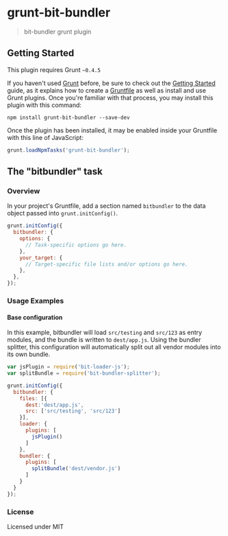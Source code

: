 # grunt-bit-bundler

> bit-bundler grunt plugin

## Getting Started
This plugin requires Grunt `~0.4.5`

If you haven't used [Grunt](http://gruntjs.com/) before, be sure to check out the [Getting Started](http://gruntjs.com/getting-started) guide, as it explains how to create a [Gruntfile](http://gruntjs.com/sample-gruntfile) as well as install and use Grunt plugins. Once you're familiar with that process, you may install this plugin with this command:

```shell
npm install grunt-bit-bundler --save-dev
```

Once the plugin has been installed, it may be enabled inside your Gruntfile with this line of JavaScript:

```js
grunt.loadNpmTasks('grunt-bit-bundler');
```

## The "bitbundler" task

### Overview
In your project's Gruntfile, add a section named `bitbundler` to the data object passed into `grunt.initConfig()`.

```js
grunt.initConfig({
  bitbundler: {
    options: {
      // Task-specific options go here.
    },
    your_target: {
      // Target-specific file lists and/or options go here.
    },
  },
});
```

### Usage Examples

#### Base configuration
In this example, bitbundler will load `src/testing` and `src/123` as entry modules, and the bundle is written to `dest/app.js`.  Using the bundler splitter, this configuration will automatically split out all vendor modules into its own bundle.

```js
var jsPlugin = require('bit-loader-js');
var splitBundle = require('bit-bundler-splitter');

grunt.initConfig({
  bitbundler: {
    files: [{
      dest:'dest/app.js',
      src: ['src/testing', 'src/123']
    }],
    loader: {
      plugins: [
        jsPlugin()
      ]
    },
    bundler: {
      plugins: [
        splitBundle('dest/vendor.js')
      ]
    }
  }
});
```

### License

Licensed under MIT
